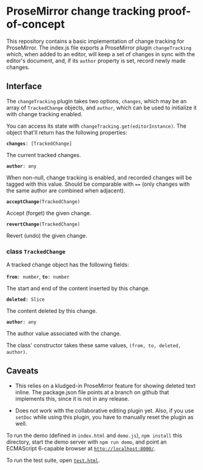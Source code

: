 # ProseMirror change tracking proof-of-concept

This repository contains a basic implementation of change tracking for
ProseMirror. The index.js file exports a ProseMirror plugin
`changeTracking` which, when added to an editor, will keep a set of
changes in sync with the editor's document, and, if its `author`
property is set, record newly made changes.

## Interface

The `changeTracking` plugin takes two options, `changes`, which may be
an array of `TrackedChange` objects, and `author`, which can be used
to initialize it with change tracking enabled.

You can access its state with `changeTracking.get(editorInstance)`.
The object that'll return has the following properties:

**`changes`**`: [TrackedChange]`

The current tracked changes.

**`author`**`: any`

When non-null, change tracking is enabled, and recorded changes will
be tagged with this value. Should be comparable with `==` (only
changes with the same author are combined when adjacent).

**`acceptChange`**`(TrackedChange)`

Accept (forget) the given change.

**`revertChange`**`(TrackedChange)`

Revert (undo) the given change.

### class `TrackedChange`

A tracked change object has the following fields:

**`from`**`: number`, **`to`**`: number`

The start and end of the content inserted by this change.

**`deleted`**`: Slice`

The content deleted by this change.

**`author`**`: any`

The author value associated with the change.

The class' constructor takes these same values, `(from, to, deleted,
author)`.

## Caveats

 - This relies on a kludged-in ProseMirror feature for showing deleted
   text inline. The package.json file points at a branch on github
   that implements this, since it is not in any release.

 - Does not work with the collaborative editing plugin yet. Also, if
   you use `setDoc` while using this plugin, you have to manually
   reset the plugin as well.

To run the demo (defined in `index.html` and `demo.js`), `npm install`
this directory, start the demo server with `npm run demo`, and point
an ECMAScript 6-capable browser at
[`http://localhost:8000/`](http://localhost:8000/).

To run the test suite, open
[`test.html`](http://localhost:8000/test.html).
